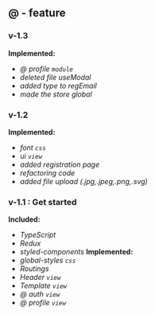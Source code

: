 ## @ - feature

### v-1.3
**Implemented:**
- *@ profile `module`*
- *deleted file useModal*
- *added type to regEmail*
- *made the store global*

### v-1.2
**Implemented:**
- *font `css`*
- *ui `view`*
- *added registration page*
- *refactoring code*
- *added file upload (.jpg,.jpeg,.png,.svg)*

### v-1.1 : Get started
**Included:**
- *TypeScript*
- *Redux*
- *styled-components*
**Implemented:**
- *global-styles `css`*
- *Routings*
- *Header `view`*
- *Template `view`*
- *@ auth `view`*
- *@ profile `view`*

